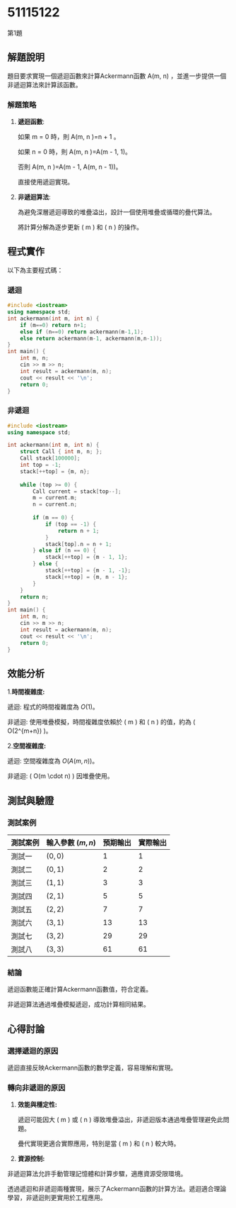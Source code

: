 # 51115122

第1題

## 解題說明

題目要求實現一個遞迴函數來計算Ackermann函數  A(m, n) ，並進一步提供一個非遞迴算法來計算該函數。

### 解題策略

1. **遞迴函數**:
   
   如果  m = 0  時，則   A(m, n )=n + 1 。
   
   如果  n = 0  時，則  A(m, n )=A(m - 1, 1)。

   否則  A(m, n )=A(m - 1, A(m, n - 1))。

   直接使用遞迴實現。

2. **非遞迴算法**:
   
    為避免深層遞迴導致的堆疊溢出，設計一個使用堆疊或循環的疊代算法。
   
    將計算分解為逐步更新 \( m \) 和 \( n \) 的操作。

## 程式實作

以下為主要程式碼：

### 遞迴

```cpp
#include <iostream>
using namespace std;
int ackermann(int m, int n) {
    if (m==0) return n+1;
    else if (n==0) return ackermann(m-1,1);
    else return ackermann(m-1, ackermann(m,n-1));
}
int main() {
    int m, n;
    cin >> m >> n;
    int result = ackermann(m, n);
    cout << result << '\n';
    return 0;
}
```

### 非遞迴

```cpp
#include <iostream>
using namespace std;

int ackermann(int m, int n) {
    struct Call { int m, n; };
    Call stack[100000]; 
    int top = -1;
    stack[++top] = {m, n};
    
    while (top >= 0) {
        Call current = stack[top--];
        m = current.m;
        n = current.n;
        
        if (m == 0) {
            if (top == -1) {
                return n + 1;
            }
            stack[top].n = n + 1;
        } else if (n == 0) {
            stack[++top] = {m - 1, 1};
        } else {
            stack[++top] = {m - 1, -1}; 
            stack[++top] = {m, n - 1};
        }
    }
    return n; 
}
int main() {
    int m, n;
    cin >> m >> n;
    int result = ackermann(m, n);
    cout << result << '\n';
    return 0;
}
```

## 效能分析

1.**時間複雜度:**

遞迴: 程式的時間複雜度為 $O(1)$。

非遞迴: 使用堆疊模擬，時間複雜度依賴於 ( m ) 和 ( n ) 的值，約為 ( O(2^{m+n}) )。

2.**空間複雜度:**

遞迴: 空間複雜度為 $O(A(m, n))$。

非遞迴: ( O(m \cdot n) ) 因堆疊使用。

## 測試與驗證

### 測試案例

| 測試案例 | 輸入參數 $(m,n)$ | 預期輸出 | 實際輸出 |
|----------|--------------|----------|----------|
| 測試一   | $(0,0)$      | 1        | 1        |
| 測試二   | $(0,1)$      | 2        | 2        |
| 測試三   | $(1,1)$      | 3        | 3        |
| 測試四   | $(2,1)$      | 5        | 5        |
| 測試五   | $(2,2)$      | 7        | 7        |
| 測試六   | $(3,1)$      | 13       | 13       |
| 測試七   | $(3,2)$      | 29       | 29       |
| 測試八   | $(3,3)$      | 61       | 61       |

### 結論
 遞迴函數能正確計算Ackermann函數值，符合定義。 

 非遞迴算法通過堆疊模擬遞迴，成功計算相同結果。

## 心得討論

### 選擇遞迴的原因
遞迴直接反映Ackermann函數的數學定義，容易理解和實現。

### 轉向非遞迴的原因

1. **效能與穩定性:**
   
     遞迴可能因大 ( m ) 或 ( n ) 導致堆疊溢出，非遞迴版本通過堆疊管理避免此問題。

     疊代實現更適合實際應用，特別是當 ( m ) 和 ( n ) 較大時。

3. **資源控制:**
   
  非遞迴算法允許手動管理記憶體和計算步驟，適應資源受限環境。

透過遞迴和非遞迴兩種實現，展示了Ackermann函數的計算方法。遞迴適合理論學習，非遞迴則更實用於工程應用。

